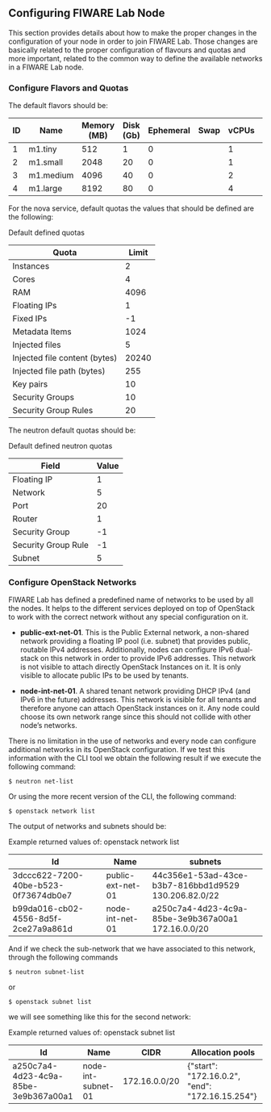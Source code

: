 ## Configuring FIWARE Lab Node

This section provides details about how to make the proper changes in
the configuration of your node in order to join FIWARE Lab. Those
changes are basically related to the proper configuration of flavours
and quotas and more important, related to the common way to define the
available networks in a FIWARE Lab node.

### Configure Flavors and Quotas

The default flavors should be:

| **ID** | **Name** | **Memory (MB)** | **Disk (Gb)** | **Ephemeral** | **Swap** | **vCPUs** | **RXTX Factor** | **Public** |
| --- | --- | --- | --- | --- | --- | --- | --- | --- | 
| 1 | m1.tiny | 512 | 1 | 0 | | 1 | 1.0 | True |
| 2 | m1.small | 2048 | 20 | 0 | | 1 | 1.0 | True |
| 3 | m1.medium| 4096 | 40 | 0 | | 2 | 1.0 | True |
| 4 | m1.large | 8192 | 80 | 0 | | 4 | 1.0 | True |

For the nova service, default quotas the values that should be defined
are the following:

Default defined quotas

| **Quota** | **Limit** |
| --- | --- |
| Instances | 2 |
| Cores | 4 |
| RAM | 4096 |
| Floating IPs | 1 |
| Fixed IPs | -1 |
| Metadata Items | 1024 |
| Injected files | 5 |
| Injected file content (bytes) | 20240 |
| Injected file path (bytes) | 255 |
| Key pairs | 10 |
| Security Groups | 10 |
| Security Group Rules | 20 |

The neutron default quotas should be:

Default defined neutron quotas

| **Field** | **Value** |
| --- | --- |
| Floating IP | 1 |
| Network | 5 |
| Port | 20 |
| Router | 1 |
| Security Group | -1 |
| Security Group Rule | -1 |
| Subnet | 5 |

### Configure OpenStack Networks

FIWARE Lab has defined a predefined name of networks to be used by all
the nodes. It helps to the different services deployed on top of
OpenStack to work with the correct network without any special
configuration on it.

- **public-ext-net-01**. This is the Public External network, a non-shared network 
    providing a
    floating IP pool (i.e. subnet) that provides public, routable IPv4
    addresses. Additionally, nodes can configure IPv6 dual-stack on this
    network in order to provide IPv6 addresses. This network is not
    visible to attach directly OpenStack Instances on it. It is only
    visible to allocate public IPs to be used by tenants.

- **node-int-net-01**. A shared tenant network providing DHCP IPv4 (and IPv6 in the future)
    addresses. This network is visible for all tenants and therefore
    anyone can attach OpenStack instances on it. Any node could choose its
    own network range since this should not collide with other node’s
    networks.

There is no limitation in the use of networks and every node can
configure additional networks in its OpenStack configuration. If we test
this information with the CLI tool we obtain the following result if we
execute the following command:

```
$ neutron net-list
```

Or using the more recent version of the CLI, the following command:

```
$ openstack network list
```

The output of networks and subnets should be:

Example returned values of: openstack network list


| Id | Name | subnets |
| --- | --- | --- |
| 3dccc622-7200-40be-b523-0f73674db0e7 | public-ext-net-01 | 44c356e1-53ad-43ce-b3b7-816bbd1d9529 130.206.82.0/22 |
| b99da016-cb02-4556-8d5f-2ce27a9a861d | node-int-net-01 | a250c7a4-4d23-4c9a-85be-3e9b367a00a1 172.16.0.0/20 |

And if we check the sub-network that we have associated to this network,
through the following commands

```
$ neutron subnet-list
```
or

```
$ openstack subnet list
```

we will see something like this for the second network:

Example returned values of: openstack subnet list


| Id | Name | CIDR | Allocation pools
| --- | --- | --- | --- |
| a250c7a4-4d23-4c9a-85be-3e9b367a00a1 | node-int-subnet-01 | 172.16.0.0/20 | {"start": "172.16.0.2", "end": "172.16.15.254"} |
